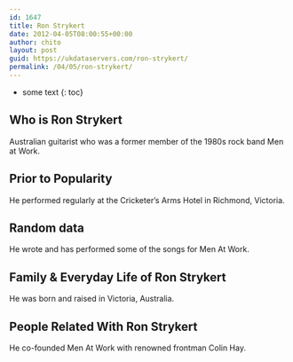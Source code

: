 ```yaml
---
id: 1647
title: Ron Strykert
date: 2012-04-05T08:00:55+00:00
author: chito
layout: post
guid: https://ukdataservers.com/ron-strykert/
permalink: /04/05/ron-strykert/
---
```


* some text
{: toc}
          
          
## Who is  Ron Strykert
                  
                  
                  
Australian guitarist who was a former member of the 1980s rock band Men at Work.
                  
                
                
                
## Prior to Popularity 
                  
                  
                  
He performed regularly at the Cricketer&#8217;s Arms Hotel in Richmond, Victoria.
                  
                
                
                
## Random data 
                  
                  
                  
He wrote and has performed some of the songs for Men At Work.
                  
                
                
                
## Family & Everyday Life of Ron Strykert
                  
                  
                  
He was born and raised in Victoria, Australia.
                  
                
                
                
## People Related With  Ron Strykert
                  
                  
                  
He co-founded Men At Work with renowned frontman Colin Hay.
                  
                
              
            
          
          
          
    
    
  
